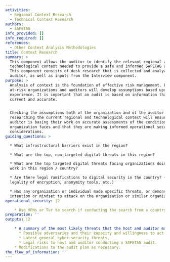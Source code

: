 ```yaml
---
activities:
  - Regional Context Research
  - Technical Context Research
authors:
  - SAFETAG
info_provided: []
info_required: []
references:
  - Other Context Analysis Methodologies
title: Context Research
summary: >
  This component allows the auditor to identify the relevant regional and
  technological context needed to provide a safe and informed SAFETAG audit.
  This component consists of desk research that is collected and analyzed by the
  auditor, as well as inputs from the Interview component.
purpose: >
  Analysis of context is the foundation of effective risk management. Both
  at-risk organizations and auditors will develop assumptions based upon their
  experience. It is important that an audit is based on information that is
  current and accurate.


  Checking the assumptions both of the organization and of the auditor by
  researching the current regional and technological context will ensure that an
  auditor is basing their work on accurate assessments of the conditions the
  organization faces and that they are making informed operational security
  considerations.
guiding_questions: >

  * What infrastructural barriers exist in the region?

  * What are the top, non-targeted digital threats in this region?

  * What are the top targeted digital threats facing organizations doing this
  work in this region / country?

  * Are there legal ramifications to digital security in the country? (e.g.
  legality of encryption, anonymity tools, etc.)

  * Has any organization or individual made specific threats, or demonstrated
  intention or mindset to attack on the organization or similar organizations?
operational_security: |2

    * Use VPNs or Tor to search if conducting the search from a country that is highly competitive with the organization’s country, or is known to surveil.
preparation: ''
outputs: |2

    * A summary of the most likely threats that the host and auditor may face:
      * Possible adversaries and their capacity and willingness to act against the host,
      * Latest general cyber-security threats,
      * Legal risks to host and auditor conducting a SAFETAG audit.
    * Modifications to the audit plan as necessary.
the_flow_of_information: ''
---
```


